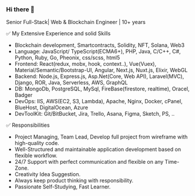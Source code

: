 ### Hi there 👋

<!--
**GoalPanda/goalpanda** is a ✨ _special_ ✨ repository because its `README.md` (this file) appears on your GitHub profile.

Here are some ideas to get you started:

- 🔭 I’m currently working on ...
- 🌱 I’m currently learning ...
- 👯 I’m looking to collaborate on ...
- 🤔 I’m looking for help with ...
- 💬 Ask me about ...
- 📫 How to reach me: ...
- 😄 Pronouns: ...
- ⚡ Fun fact: ...
-->

Senior Full-Stack| Web & Blockchain Engineer | 10+ years

✅ My Extensive Experience and solid Skills
- Blockchain development, Smartcontracts, Solidity, NFT, Solana, Web3
- Language: JavaScript/ TypeScript(ECMA6+), PHP, Java, C/C++, C#, Python, Ruby, Go, Pheonix, css/scss, html5
- Frontend: React(redux, mobx, hook, context..), Vue(Vuex), Material/Semantic/Bootstrap-UI, Angular, Next.js, Nuxt.js, Elixir, WebGL
- Backend: Node.js, Express.js, Asp.Net(Core, Web API), Laravel(MVC), Django, ROR, Java, Serverless, AWS, GraphQL
- DB: MongoDb, PostgreSQL, MySql, FireBase(firestore, realtime), Oracel, Badger
- DevOps: IIS, AWS(EC2, S3, Lambda), Apache, Nginx, Docker, cPanel, BlueHost, DigitalOcean, Azure
- DevToolKit: Git/BitBucket, Jira, Trello, Asana, Figma, Sketch, PS, ..



✅ Responsibilities
-	Project Managing, Team Lead, Develop full project from wireframe with high-quality code.
-	Well-Structured and maintainable application development based on flexible workflow.
-	24/7 Support with perfect communication and flexible on any Time-Zone.
-	Creativity Idea Suggestion.
-	Always keep product thinking with responsibility.
-	Passionate Self-Studying, Fast Learner.

